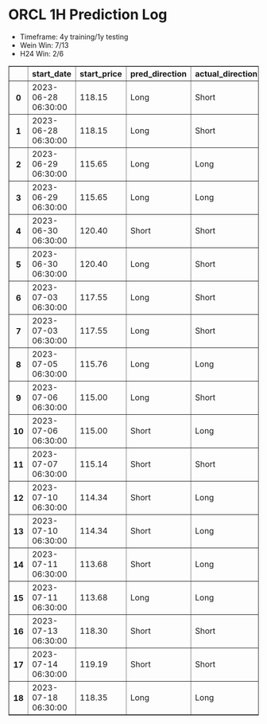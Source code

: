 <h1>ORCL 1H Prediction Log</h1>

* Timeframe: 4y training/1y testing
* Wein Win: 7/13
* H24  Win: 2/6
<table border="1" class="dataframe">
  <thead>
    <tr style="text-align: right;">
      <th></th>
      <th>start_date</th>
      <th>start_price</th>
      <th>pred_direction</th>
      <th>actual_direction</th>
      <th>end_date</th>
      <th>end_price</th>
      <th>difference</th>
      <th>model_type</th>
    </tr>
  </thead>
  <tbody>
    <tr>
      <th>0</th>
      <td>2023-06-28 06:30:00</td>
      <td>118.15</td>
      <td>Long</td>
      <td>Short</td>
      <td>2023-06-28 12:00:00</td>
      <td>116.57</td>
      <td>-1.58</td>
      <td>Wein</td>
    </tr>
    <tr>
      <th>1</th>
      <td>2023-06-28 06:30:00</td>
      <td>118.15</td>
      <td>Long</td>
      <td>Short</td>
      <td>2023-06-28 12:00:00</td>
      <td>116.57</td>
      <td>-1.58</td>
      <td>H24</td>
    </tr>
    <tr>
      <th>2</th>
      <td>2023-06-29 06:30:00</td>
      <td>115.65</td>
      <td>Long</td>
      <td>Long</td>
      <td>2023-06-29 12:00:00</td>
      <td>115.69</td>
      <td>2.13</td>
      <td>H24</td>
    </tr>
    <tr>
      <th>3</th>
      <td>2023-06-29 06:30:00</td>
      <td>115.65</td>
      <td>Long</td>
      <td>Long</td>
      <td>2023-06-29 12:00:00</td>
      <td>115.69</td>
      <td>2.13</td>
      <td>Wein</td>
    </tr>
    <tr>
      <th>4</th>
      <td>2023-06-30 06:30:00</td>
      <td>120.40</td>
      <td>Short</td>
      <td>Short</td>
      <td>2023-06-30 12:00:00</td>
      <td>120.29</td>
      <td>-1.31</td>
      <td>Wein</td>
    </tr>
    <tr>
      <th>5</th>
      <td>2023-06-30 06:30:00</td>
      <td>120.40</td>
      <td>Long</td>
      <td>Short</td>
      <td>2023-06-30 12:00:00</td>
      <td>120.29</td>
      <td>-1.31</td>
      <td>H24</td>
    </tr>
    <tr>
      <th>6</th>
      <td>2023-07-03 06:30:00</td>
      <td>117.55</td>
      <td>Long</td>
      <td>Short</td>
      <td>2023-07-03 12:00:00</td>
      <td>117.16</td>
      <td>-0.39</td>
      <td>H24</td>
    </tr>
    <tr>
      <th>7</th>
      <td>2023-07-03 06:30:00</td>
      <td>117.55</td>
      <td>Long</td>
      <td>Short</td>
      <td>2023-07-03 12:00:00</td>
      <td>117.16</td>
      <td>-0.39</td>
      <td>Wein</td>
    </tr>
    <tr>
      <th>8</th>
      <td>2023-07-05 06:30:00</td>
      <td>115.76</td>
      <td>Long</td>
      <td>Long</td>
      <td>2023-07-05 10:00:00</td>
      <td>115.83</td>
      <td>0.07</td>
      <td>H24</td>
    </tr>
    <tr>
      <th>9</th>
      <td>2023-07-06 06:30:00</td>
      <td>115.00</td>
      <td>Long</td>
      <td>Short</td>
      <td>2023-07-06 07:00:00</td>
      <td>114.86</td>
      <td>-0.14</td>
      <td>H24</td>
    </tr>
    <tr>
      <th>10</th>
      <td>2023-07-06 06:30:00</td>
      <td>115.00</td>
      <td>Short</td>
      <td>Long</td>
      <td>2023-07-06 12:00:00</td>
      <td>115.49</td>
      <td>0.49</td>
      <td>Wein</td>
    </tr>
    <tr>
      <th>11</th>
      <td>2023-07-07 06:30:00</td>
      <td>115.14</td>
      <td>Short</td>
      <td>Short</td>
      <td>2023-07-07 07:00:00</td>
      <td>115.10</td>
      <td>-0.04</td>
      <td>Wein</td>
    </tr>
    <tr>
      <th>12</th>
      <td>2023-07-10 06:30:00</td>
      <td>114.34</td>
      <td>Short</td>
      <td>Long</td>
      <td>2023-07-10 07:00:00</td>
      <td>114.54</td>
      <td>0.20</td>
      <td>Wein</td>
    </tr>
    <tr>
      <th>13</th>
      <td>2023-07-10 06:30:00</td>
      <td>114.34</td>
      <td>Short</td>
      <td>Long</td>
      <td>2023-07-10 07:00:00</td>
      <td>114.54</td>
      <td>0.20</td>
      <td>Wein</td>
    </tr>
    <tr>
      <th>14</th>
      <td>2023-07-11 06:30:00</td>
      <td>113.68</td>
      <td>Short</td>
      <td>Long</td>
      <td>2023-07-11 07:00:00</td>
      <td>113.74</td>
      <td>0.06</td>
      <td>Wein</td>
    </tr>
    <tr>
      <th>15</th>
      <td>2023-07-11 06:30:00</td>
      <td>113.68</td>
      <td>Long</td>
      <td>Long</td>
      <td>2023-07-11 12:00:00</td>
      <td>114.43</td>
      <td>0.75</td>
      <td>Wein</td>
    </tr>
    <tr>
      <th>16</th>
      <td>2023-07-13 06:30:00</td>
      <td>118.30</td>
      <td>Short</td>
      <td>Short</td>
      <td>2023-07-13 12:00:00</td>
      <td>117.88</td>
      <td>-0.42</td>
      <td>Wein</td>
    </tr>
    <tr>
      <th>17</th>
      <td>2023-07-14 06:30:00</td>
      <td>119.19</td>
      <td>Short</td>
      <td>Short</td>
      <td>2023-07-14 12:00:00</td>
      <td>118.92</td>
      <td>-0.27</td>
      <td>Wein</td>
    </tr>
    <tr>
      <th>18</th>
      <td>2023-07-18 06:30:00</td>
      <td>118.35</td>
      <td>Long</td>
      <td>Long</td>
      <td>2023-07-18 12:00:00</td>
      <td>121.12</td>
      <td>2.77</td>
      <td>Wein</td>
    </tr>
  </tbody>
</table>